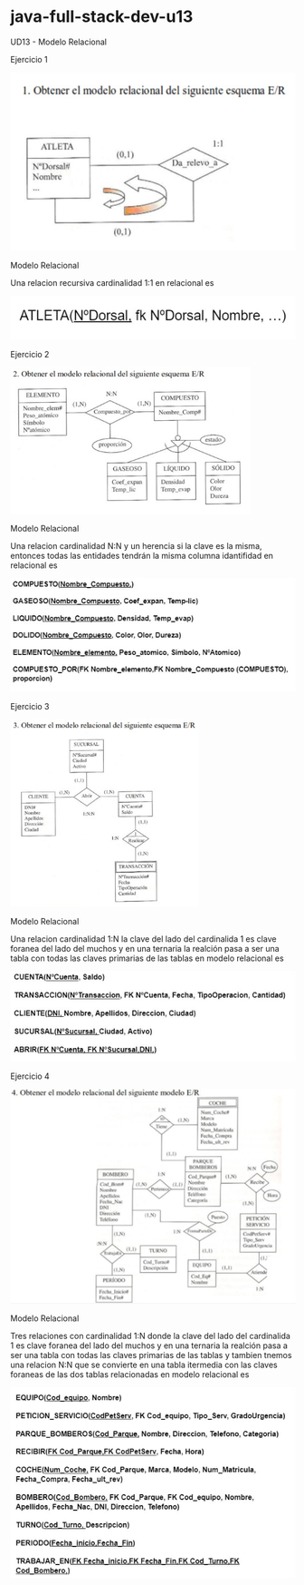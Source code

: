# java-full-stack-dev-u13

UD13 - Modelo Relacional

Ejercicio 1

![image](https://github.com/JagaScripts/java-full-stack-dev-u13/blob/master/ejercicio1ER.jpg)

Modelo Relacional

Una relacion recursiva cardinalidad 1:1 en relacional es

![image](https://github.com/JagaScripts/java-full-stack-dev-u13/blob/master/ejercicio1MR.jpg)

Ejercicio 2

![image](https://github.com/JagaScripts/java-full-stack-dev-u13/blob/master/ejercicio2ER.jpg)

Modelo Relacional

Una relacion cardinalidad N:N y un herencia si la clave es la misma, entonces todas las entidades tendrán la misma columna
idantifidad en relacional es 

![image](https://github.com/JagaScripts/java-full-stack-dev-u13/blob/master/ejercicio2MR.jpg)

Ejercicio 3

![image](https://github.com/JagaScripts/java-full-stack-dev-u13/blob/master/ejercicio3ER.jpg)

Modelo Relacional

Una relacion cardinalidad 1:N la clave del lado del cardinalida 1 es clave foranea del lado del muchos y en una ternaria la realción pasa a ser una tabla con todas las claves primarias de las tablas en modelo relacional es 

![image](https://github.com/JagaScripts/java-full-stack-dev-u13/blob/master/ejercicio3MR.jpg)

Ejercicio 4

![image](https://github.com/JagaScripts/java-full-stack-dev-u13/blob/master/ejercicio4ER.jpg)

Modelo Relacional

Tres relaciones con cardinalidad 1:N donde la clave del lado del cardinalida 1 es clave foranea del lado del muchos y en una ternaria la realción pasa a ser una tabla con todas las claves primarias de las tablas y tambien tnemos una relacion N:N que se convierte en una tabla itermedia con las claves foraneas de las dos tablas relacionadas en modelo relacional es 

![image](https://github.com/JagaScripts/java-full-stack-dev-u13/blob/master/ejercicio4MR.jpg)

